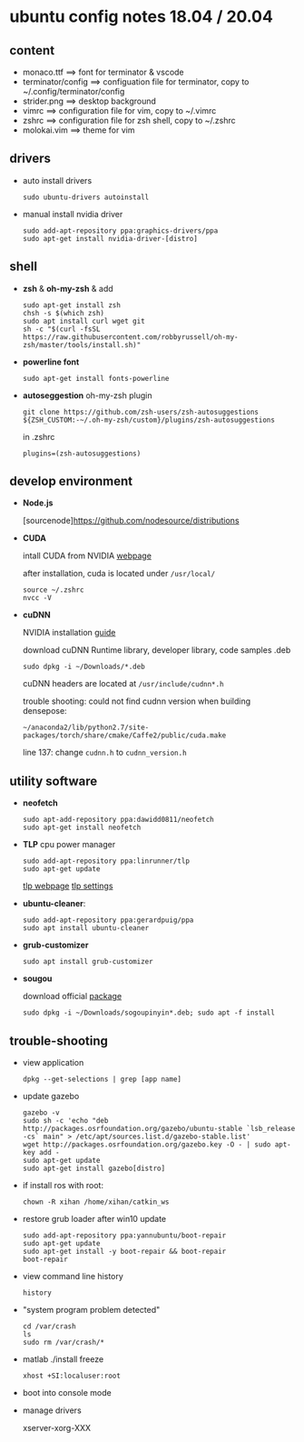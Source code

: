 # ubuntu config notes 18.04 / 20.04

## content
- monaco.ttf          ==> font for terminator & vscode
- terminator/config  ==> configuation file for terminator, copy to ~/.config/terminator/config
- strider.png         ==> desktop background
- vimrc ==> configuration file for vim, copy to ~/.vimrc
- zshrc ==> configuration file for zsh shell, copy to ~/.zshrc
- molokai.vim ==> theme for vim

## drivers
- auto install drivers
  ```
  sudo ubuntu-drivers autoinstall
  ```

- manual install nvidia driver
  ``` shell
  sudo add-apt-repository ppa:graphics-drivers/ppa
  sudo apt-get install nvidia-driver-[distro]
  ```

## shell
- **zsh** & **oh-my-zsh** & add 
  ``` shell
  sudo apt-get install zsh
  chsh -s $(which zsh)
  sudo apt install curl wget git
  sh -c "$(curl -fsSL https://raw.githubusercontent.com/robbyrussell/oh-my-zsh/master/tools/install.sh)"
  ```

- **powerline font** 
  ``` shell
  sudo apt-get install fonts-powerline
  ```

- **autoseggestion** oh-my-zsh plugin
  ``` shell
  git clone https://github.com/zsh-users/zsh-autosuggestions ${ZSH_CUSTOM:-~/.oh-my-zsh/custom}/plugins/zsh-autosuggestions
  ```
  in .zshrc
  ``` shell
  plugins=(zsh-autosuggestions)
  ```

## develop environment
- **Node.js**

  [sourcenode]https://github.com/nodesource/distributions

- **CUDA**
  
  intall CUDA from NVIDIA [webpage](https://developer.nvidia.com/cuda-downloads?target_os=Linux&target_arch=x86_64&Distribution=Ubuntu&target_version=20.04&target_type=deb_local)

  after installation, cuda is located under ```/usr/local/```
    ``` shell
    source ~/.zshrc
    nvcc -V
    ```

- **cuDNN**

  NVIDIA installation [guide](https://docs.nvidia.com/deeplearning/cudnn/install-guide/index.html)
  
  download cuDNN Runtime library, developer library, code samples .deb
  ``` shell
  sudo dpkg -i ~/Downloads/*.deb
  ```

  cuDNN headers are located at ```/usr/include/cudnn*.h```

  trouble shooting: could not find cudnn version when building densepose:
  ``` shell
  ~/anaconda2/lib/python2.7/site-packages/torch/share/cmake/Caffe2/public/cuda.make 
  ```
  line 137: change ```cudnn.h``` to ```cudnn_version.h```


## utility software
- **neofetch**
  ``` shell
  sudo apt-add-repository ppa:dawidd0811/neofetch
  sudo apt-get install neofetch
  ```

- **TLP** cpu power manager
  ``` shell
  sudo add-apt-repository ppa:linrunner/tlp
  sudo apt-get update
  ```
  [tlp webpage](https://linrunner.de/en/tlp/docs/tlp-linux-advanced-power-management.html)
  [tlp settings](https://github.com/drNoob13/batteryimprove/blob/5da50a4307c87e011bdc2484be5b5ada0b8b0f41/tlp#L76)

- **ubuntu-cleaner**:
  ``` shell
  sudo add-apt-repository ppa:gerardpuig/ppa
  sudo apt install ubuntu-cleaner
  ```

- **grub-customizer**
  ```
  sudo apt install grub-customizer
  ```

- **sougou**
  
  download official [package](https://pinyin.sogou.com/linux/?r=pinyin) 
  ``` shell
  sudo dpkg -i ~/Downloads/sogoupinyin*.deb; sudo apt -f install
  ```


## trouble-shooting
- view application 
  ``` shell
  dpkg --get-selections | grep [app name]
  ```

- update gazebo
  ``` shell
  gazebo -v 
  sudo sh -c 'echo "deb http://packages.osrfoundation.org/gazebo/ubuntu-stable `lsb_release -cs` main" > /etc/apt/sources.list.d/gazebo-stable.list'
  wget http://packages.osrfoundation.org/gazebo.key -O - | sudo apt-key add -
  sudo apt-get update
  sudo apt-get install gazebo[distro]
  ```

- if install ros with root:
  ``` shell
  chown -R xihan /home/xihan/catkin_ws
  ```

- restore grub loader after win10 update
  ```
  sudo add-apt-repository ppa:yannubuntu/boot-repair
  sudo apt-get update
  sudo apt-get install -y boot-repair && boot-repair
  boot-repair
  ```

- view command line history
  ``` shell
  history
  ```

- "system program problem detected"
  ``` shell
  cd /var/crash
  ls
  sudo rm /var/crash/*
  ```

- matlab ./install freeze
  ``` shell
  xhost +SI:localuser:root
  ```

- boot into console mode

- manage drivers
  
  xserver-xorg-XXX

